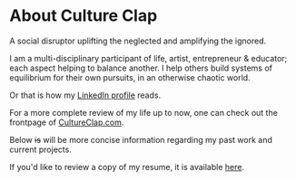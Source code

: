 # About Culture Clap

A social disruptor uplifting the neglected and amplifying the ignored.

I am a multi-disciplinary participant of life, artist, entrepreneur & educator; each aspect helping to balance another. I help others build systems of equilibrium for their own pursuits, in an otherwise chaotic world.

Or that is how my [LinkedIn profile](https://www.linkedin.com/in/cultureclap/) reads.

For a more complete review of my life up to now, one can check out the frontpage of [CultureClap.com](https://www.cultureclap.com).

Below ~~is~~ will be more concise information regarding my past work and current projects.

If you'd like to review a copy of my resume, it is available [here](https://www.cultureclap.com/files/cultureclap.resume.pdf).